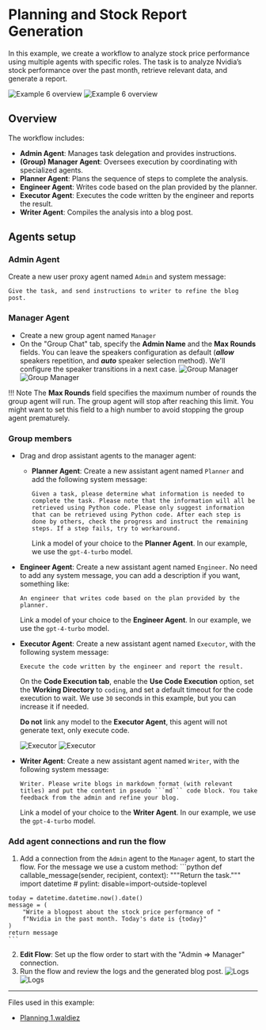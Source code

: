 # Planning and Stock Report Generation

In this example, we create a workflow to analyze stock price performance using multiple agents with specific roles. The task is to analyze Nvidia’s stock performance over the past month, retrieve relevant data, and generate a report.

![Example 6 overview](../static/images/light/examples/6/overview.webp#only-light)
![Example 6 overview](../static/images/dark/examples/6/overview.webp#only-dark)

## Overview

The workflow includes:

- **Admin Agent**: Manages task delegation and provides instructions.
- **(Group) Manager Agent**: Oversees execution by coordinating with specialized agents.
- **Planner Agent**: Plans the sequence of steps to complete the analysis.
- **Engineer Agent**: Writes code based on the plan provided by the planner.
- **Executor Agent**: Executes the code written by the engineer and reports the result.
- **Writer Agent**: Compiles the analysis into a blog post.

## Agents setup

### Admin Agent

Create a new user proxy agent named `Admin` and system message:

```text
Give the task, and send instructions to writer to refine the blog post.
```

### Manager Agent

- Create a new group agent named `Manager`
- On the "Group Chat" tab, specify the **Admin Name** and the **Max Rounds** fields. You can leave the speakers configuration as default (***allow*** speakers repetition, and ***auto*** speaker selection method). We'll configure the speaker transitions in a next case.
    ![Group Manager](../static/images/light/examples/6/manager.webp#only-light)
    ![Group Manager](../static/images/dark/examples/6/manager.webp#only-dark)

!!! Note
    The **Max Rounds** field specifies the maximum number of rounds the group agent will run. The group agent will stop after reaching this limit. You might want to set this field to a high number to avoid stopping the group agent prematurely.

### Group members

- Drag and drop assistant agents to the manager agent:

  - **Planner Agent**: Create a new assistant agent named `Planner` and add the following system message:

    ```text
    Given a task, please determine what information is needed to complete the task. Please note that the information will all be retrieved using Python code. Please only suggest information that can be retrieved using Python code. After each step is done by others, check the progress and instruct the remaining steps. If a step fails, try to workaround.
    ```

    Link a model of your choice to the **Planner Agent**. In our example, we use the `gpt-4-turbo` model.

- **Engineer Agent**: Create a new assistant agent named `Engineer`. No need to add any system message, you can add a description if you want, something like:
  
    ```text
    An engineer that writes code based on the plan provided by the planner.
    ```

    Link a model of your choice to the **Engineer Agent**. In our example, we use the `gpt-4-turbo` model.

- **Executor Agent**: Create a new assistant agent named `Executor`, with the following system message:

    ```text
    Execute the code written by the engineer and report the result.
    ```

    On the **Code Execution tab**, enable the **Use Code Execution** option, set the **Working Directory** to `coding`, and set a default timeout for the code execution to wait. We use `30`
    seconds in this example, but you can increase it if needed.

    **Do not** link any model to the **Executor Agent**, this agent will not generate text, only execute code.

    ![Executor](../static/images/light/examples/6/executor.webp#only-light)
    ![Executor](../static/images/dark/examples/6/executor.webp#only-dark)

- **Writer Agent**: Create a new assistant agent named `Writer`, with the following system message:

    ```text
    Writer. Please write blogs in markdown format (with relevant titles) and put the content in pseudo ```md``` code block. You take feedback from the admin and refine your blog.
    ```

    Link a model of your choice to the **Writer Agent**. In our example, we use the `gpt-4-turbo` model.

### Add agent connections and run the flow

  1. Add a connection from the `Admin` agent to the `Manager` agent, to start the flow. For the message we use a custom method:
    ```python
    def callable_message(sender, recipient, context):
    """Return the task."""
    import datetime  # pylint: disable=import-outside-toplevel

    today = datetime.datetime.now().date()
    message = (
        "Write a blogpost about the stock price performance of "
        f"Nvidia in the past month. Today's date is {today}"
    )
    return message
    ```

  2. **Edit Flow**: Set up the flow order to start with the "Admin => Manager" connection.
  3. Run the flow and review the logs and the generated blog post.
    ![Logs](../static/images/light/examples/6/logs.webp#only-light)
    ![Logs](../static/images/dark/examples/6/logs.webp#only-dark)

---

Files used in this example:

- [Planning 1.waldiez](https://github.com/waldiez/examples/blob/main/06%20-%20Planning/Planning%201.waldiez)
